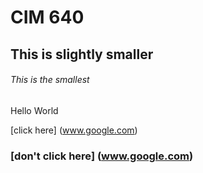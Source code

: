 # CIM 640

## This is slightly smaller

###### This is the smallest

Hello World

[click here] (www.google.com)

### [don't click here] (www.google.com)